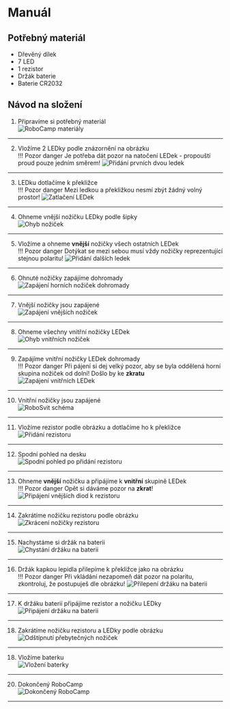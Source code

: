 # Manuál

## Potřebný materiál
- Dřevěný dílek
- 7 LED
- 1 rezistor
- Držák baterie
- Baterie CR2032

## Návod na složení
1. Připravíme si potřebný materiál<br>
![RoboCamp materiály](assets/roboSvit-assembly/photo/roboSvit-assembly-01.jpg)<br>
<hr>

2. Vložíme 2 LEDky podle znázornění na obrázku<br>
!!! Pozor danger
    Je potřeba dát pozor na natočení LEDek - propouští proud pouze jedním směrem!
![Přidání prvních dvou ledek](assets/roboSvit-assembly/photo/roboSvit-assembly-02.jpg)<br>
<hr>

3. LEDku dotlačíme k překližce<br>
!!! Pozor danger
    Mezi ledkou a překližkou nesmí zbýt žádný volný prostor!
![Zatlačení LEDek](assets/roboSvit-assembly/photo/roboSvit-assembly-03.jpg)<br>
<hr>

4. Ohneme vnější nožičku LEDky podle šipky<br>
![Ohyb nožiček](assets/roboSvit-assembly/photo/roboSvit-assembly-04.jpg)<br>
<hr>

5. Vložíme a ohneme <b>vnější</b> nožičky všech ostatních LEDek<br>
!!! Pozor danger
    Dotýkat se mezi sebou musí vždy nožičky reprezentující stejnou polaritu!
![Přidání dalších ledek](assets/roboSvit-assembly/photo/roboSvit-assembly-05.jpg)<br>
<hr>

6. Ohnuté nožičky zapájíme dohromady<br>
![Zapájení horních nožiček dohromady](assets/roboSvit-assembly/photo/roboSvit-assembly-06.jpg)<br>
<hr>

7. Vnější nožičky jsou zapájené<br>
![Zapájení vnějších nožiček](assets/roboSvit-assembly/photo/roboSvit-assembly-07.jpg)<br>
<hr>

8. Ohneme všechny vnitřní nožičky LEDek<br>
![Ohyb vnitřních nožiček](assets/roboSvit-assembly/photo/roboSvit-assembly-08.jpg)<br>
<hr>

9. Zapájíme vnitřní nožičky LEDek dohromady<br>
!!! Pozor danger
    Při pájení si dej velký pozor, aby se byla oddělená horní skupina nožiček od dolní! Došlo by ke **zkratu**
![Zapájení vnitřních LEDek](assets/roboSvit-assembly/photo/roboSvit-assembly-09.jpg)<br>
<hr>

10. Vnitřní nožičky jsou zapájené<br>
![RoboSvit schéma](assets/roboSvit-assembly/photo/roboSvit-assembly-10.jpg)<br>
<hr>

11. Vložíme rezistor podle obrázku a dotlačíme ho k překližce<br>
![Přidání rezistoru](assets/roboSvit-assembly/photo/roboSvit-assembly-11.jpg)<br>
<hr>

12. Spodní pohled na desku<br>
![Spodní pohled po přidání rezistoru](assets/roboSvit-assembly/photo/roboSvit-assembly-12.jpg)<br>
<hr>

13. Ohneme <b>vnější</b> nožičku a připájíme k <b>vnitřní</b> skupině LEDek<br>
!!! Pozor danger
    Opět si dáváme pozor na **zkrat**!
![Připájení vnějších diod k rezistoru](assets/roboSvit-assembly/photo/roboSvit-assembly-13.jpg)<br>
<hr>

14. Zakrátíme nožičku rezistoru podle obrázku<br>
![Zkrácení nožičky rezistoru](assets/roboSvit-assembly/photo/roboSvit-assembly-14.jpg)<br>
<hr>

15. Nachystáme si držák na baterii<br>
![Chystání držáku na baterii](assets/roboSvit-assembly/photo/roboSvit-assembly-15.jpg)<br>
<hr>

16. Držák kapkou lepidla přilepíme k překližce jako na obrázku<br>
!!! Pozor danger
    Při vkládání nezapomeň dát pozor na polaritu, zkontroluj, že postupuješ dle obrázku!
![Přilepení držáku na baterii](assets/roboSvit-assembly/photo/roboSvit-assembly-16.jpg)<br>
<hr>

17. K držáku baterií připájíme rezistor a nožičku LEDky<br>
![Připájení držáku na baterii](assets/roboSvit-assembly/photo/roboSvit-assembly-17.jpg)<br>
<hr>

18. Zakrátíme nožičku rezistoru a LEDky podle obrázku<br>
![Odštípnutí přebytečných nožiček](assets/roboSvit-assembly/photo/roboSvit-assembly-18.jpg)<br>
<hr>

18. Vložíme baterku<br>
![Vložení baterky](assets/roboSvit-assembly/photo/roboSvit-assembly-19.jpg)<br>
<hr>

20. Dokončený RoboCamp<br>
![Dokončený RoboCamp](assets/roboSvit-assembly/photo/roboSvit-assembly-20.jpg)<br>
<hr>
